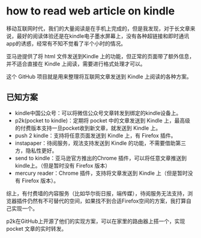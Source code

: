 # how to read web article on kindle

移动互联网时代，我们的大量阅读是在手机上完成的，但是我发现，对于长文章来说，最好的阅读体验还是在kindle电子墨水屏幕上，没有各种超链接和即时通讯app的诱惑，经常有不知不觉看了半个小时的情况。

亚马逊提供了将 html 文件发送到Kindle 上的功能，但正常的页面带了额外信息，并不适合直接在 Kindle 上阅读，需要进行格式处理才可以。

这个 GitHub 项目就是用来整理将互联网文章发送到 Kindle 上阅读的各种方案。

## 已知方案
* kindle中国公众号：可以将微信公众号文章转发到绑定的kindle设备上。
* p2k(pocket to kindle)：定期将 pocket 中的文章发送到 Kindle 上，最高级的付费版本支持一旦pocket收到新文章，就发送到 Kindle 上。
* push 2 kindle：支持将任意页面发送到 Kindle 上，有 Firefox 插件。
* instapaper：待阅服务，观法支持发送到 Kindle 的功能，不需要借助第三方，隐私性更好。
* send to kindle：亚马逊官方推出的Chrome 插件，可以将任意文章推送到kindle上。（但是暂时没有 Firefox 版本）
* mercury reader：Chrome 插件，支持将文章发送到 Kindle 上（但是暂时没有 Firefox 版本）。

综上，有付费墙的内容服务（比如华尔街日报，端传媒），待阅服务无法支持，浏览器插件仍然有不可替代的空间，如果找不到合适Firefox空间的方案，我打算自己实现一个。

p2k在GitHub上开源了他们的实现方案，可以在家里的路由器上搭一个，实现 pocket 文章的实时转发。
